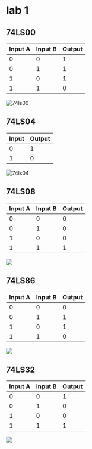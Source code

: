 # lab 1

## 74LS00

| Input A | Input B | Output |
| ------- | ------- | ------ |
| 0       | 0       | 1      |
| 0       | 1       | 1      |
| 1       | 0       | 1      |
| 1       | 1       | 0      |

![74ls00](assets/Lab1\_1.png)

## 74LS04

| Input | Output |
| ----- | ------ |
| 0     | 1      |
| 1     | 0      |

![74ls04](assets/Lab1\_2.png)

## 74LS08

| Input A | Input B | Output |
| ------- | ------- | ------ |
| 0       | 0       | 0      |
| 0       | 1       | 0      |
| 1       | 0       | 0      |
| 1       | 1       | 1      |

![](assets/Lab1\_3.png)

## 74LS86

| Input A | Input B | Output |
| ------- | ------- | ------ |
| 0       | 0       | 0      |
| 0       | 1       | 1      |
| 1       | 0       | 1      |
| 1       | 1       | 0      |

![](assets/Lab1\_4.png)

## 74LS32

| Input A | Input B | Output |
| ------- | ------- | ------ |
| 0       | 0       | 1      |
| 0       | 1       | 0      |
| 1       | 0       | 0      |
| 1       | 1       | 1      |

![](assets/Lab1\_5.png)
